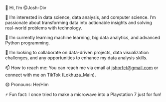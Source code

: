 👋 Hi, I’m @Josh-Div

👀 I’m interested in data science, data analysis, and computer science. I’m passionate about transforming data into actionable insights and solving real-world problems with technology.

🌱 I’m currently learning machine learning, big data analytics, and advanced Python programming.

💞️ I’m looking to collaborate on data-driven projects, data visualization challenges, and any opportunities to enhance my data analysis skills.

📫 How to reach me: You can reach me via email at jshprfct@gmail.com or connect with me on TikTok (Lokhuza_Main).

😄 Pronouns: He/Him

⚡ Fun fact: I once tried to make a microwave into a Playstation 7 just for fun!


